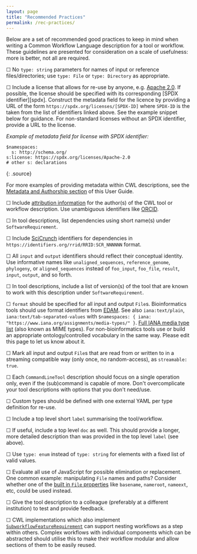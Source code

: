 ```yaml
---
layout: page
title: "Recommended Practices"
permalink: /rec-practices/
---
```


Below are a set of recommended good practices to keep in mind when writing a Common Workflow Language description for a tool or workflow. These guidelines are presented for consideration on a scale of usefulness: more is better, not all are required.

&#9744; No `type: string` parameters for names of input or reference files/directories; use `type: File` or `type: Directory` as appropriate.

&#9744; Include a license that allows for re-use by anyone, e.g. [Apache 2.0][apache-license]. If possible, the license should be specified with its corresponding [SPDX identifier][spdx]. Construct the metadata field for the licence by providing a URL of the form `https://spdx.org/licenses/[SPDX-ID]` where `SPDX-ID` is the taken from the list of identifiers linked above. See the example snippet below for guidance. For non-standard licenses without an SPDX identifier, provide a URL to the license.

_Example of metadata field for license with SPDX identifier:_
~~~
$namespaces:
  s: http://schema.org/
s:license: https://spdx.org/licenses/Apache-2.0
# other s: declarations
~~~
{: .source}

For more examples of providing metadata within CWL descriptions, see the [Metadata and Authorship section][metadata-lesson] of this User Guide.

&#9744; Include [attribution information][license-example] for the author(s) of the CWL tool or workflow description. Use  unambiguous identifiers like [ORCID][orcid].

&#9744; In tool descriptions, list dependencies using short name(s) under `SoftwareRequirement`.

&#9744; Include [SciCrunch][scicrunch-issue] identifiers for dependencies in `https://identifiers.org/rrid/RRID:SCR_NNNNNN` format.

&#9744; All `input` and `output` identifiers should reflect their conceptual identity. Use informative names like `unaligned_sequences`, `reference_genome`, `phylogeny`, or `aligned_sequences` instead of  `foo_input`, `foo_file`, `result`, `input`, `output`, and so forth.

&#9744; In tool descriptions, include a list of version(s) of the tool that are known to work with this description under `SoftwareRequirement`.

&#9744; `format` should be specified for all input and output `File`s. Bioinformatics tools should use format identifiers from [EDAM][edam-example]. See also `iana:text/plain`, `iana:text/tab-separated-values` with `$namespaces: { iana: "https://www.iana.org/assignments/media-types/" }`. [Full IANA media type list][iana-types] (also known as MIME types). For non-bioinformatics tools use or build an appropriate ontology/controlled vocabulary in the same way. Please edit this page to let us know about it.

&#9744; Mark all input and output `File`s that are read from or written to in a streaming compatible way (only once, no random-access), as `streamable: true`.

&#9744; Each `CommandLineTool` description should focus on a single operation only, even if the (sub)command is capable of more. Don't overcomplicate your tool descriptions with options that you don't need/use.

&#9744; Custom types should be defined with one external YAML per type definition for re-use.

&#9744; Include a top level short `label` summarising the tool/workflow.

&#9744; If useful, include a top level `doc` as well. This should provide a longer, more detailed description than was provided in the top level `label` (see above).

&#9744; Use `type: enum` instead of `type: string` for elements with a fixed list of valid values.

&#9744; Evaluate all use of JavaScript for possible elimination or replacement. One common example: manipulating `File` names and paths? Consider whether one of the [built in `File` properties][file-prop] like `basename`, `nameroot`, `nameext`, etc, could be used instead.

&#9744; Give the tool description to a colleague (preferably at a different institution) to test and provide feedback.

&#9744; CWL implementations which also implement [`SubworkflowFeatureRequirement`][subworkflow] can support nesting workflows as a step within others. Complex workflows with individual components which can be abstracted should utilise this to make their workflow modular and allow sections of them to be easily reused.

[apache-license]: https://www.apache.org/licenses/LICENSE-2.0#apply
[license-example]: https://github.com/ProteinsWebTeam/ebi-metagenomics-cwl/blob/master/workflows/emg-assembly.cwl#L200
[scicrunch-issue]: https://github.com/common-workflow-language/common-workflow-language/issues/scicrunch.org
[edam-example]: http://edamontology.org/format_1915
[iana-types]: http://www.iana.org/assignments/media-types/media-types.xhtml
[file-prop]: http://www.commonwl.org/v1.0/CommandLineTool.html#File
[orcid]: https://orcid.org
[subworkflow]: http://www.commonwl.org/v1.0/Workflow.html#SubworkflowFeatureRequirement
[metadata-lesson]: /17-metadata/
